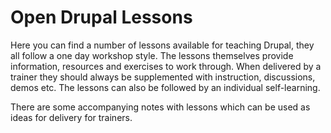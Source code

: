   <h1>Open Drupal Lessons</h1>
  <p class="intro">Here you can find a number of lessons available for teaching Drupal, they all follow a one day workshop style. The lessons themselves provide information, resources and exercises to work through. When delivered by a trainer they should always be supplemented with instruction, discussions, demos etc. The lessons can also be followed by an individual self-learning.</p><p>There are some accompanying notes with lessons which can be used as ideas for delivery for trainers.</p>
